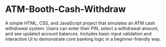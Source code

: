 # ATM-Booth-Cash-Withdraw
A simple HTML, CSS, and JavaScript project that simulates an ATM cash withdrawal system. Users can enter their PIN, select a withdrawal amount, and see updated account balances. Includes basic input validation and interactive UI to demonstrate core banking logic in a beginner-friendly way.
